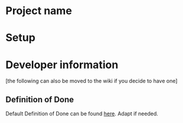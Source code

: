 Project name
================


# Setup


# Developer information

\[the following can also be moved to the wiki if you decide to have
one\]

## Definition of Done

Default Definition of Done can be found
[here](https://github.com/CorrelAid/definition-of-done). Adapt if
needed.

